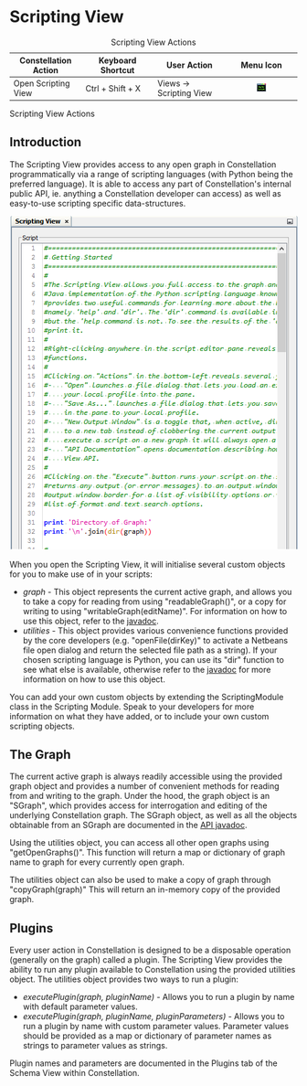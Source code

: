 # Scripting View

<table data-border="1">
<caption>Scripting View Actions</caption>
<colgroup>
<col style="width: 25%" />
<col style="width: 25%" />
<col style="width: 25%" />
<col style="width: 25%" />
</colgroup>
<thead>
<tr class="header">
<th scope="col"><strong>Constellation Action</strong></th>
<th scope="col"><strong>Keyboard Shortcut</strong></th>
<th scope="col"><strong>User Action</strong></th>
<th scope="col"><strong>Menu Icon</strong></th>
</tr>
</thead>
<tbody>
<tr class="odd">
<td>Open Scripting View</td>
<td>Ctrl + Shift + X</td>
<td>Views -&gt; Scripting View</td>
<td><div style="text-align: center">
<img src="../scripting_view.png" width="16" height="16" />
</div></td>
</tr>
</tbody>
</table>

Scripting View Actions

## Introduction

The Scripting View provides access to any open graph in Constellation
programmatically via a range of scripting languages (with Python being
the preferred language). It is able to access any part of
Constellation's internal public API, ie. anything a Constellation
developer can access) as well as easy-to-use scripting specific
data-structures.

<div style="text-align: center">

![Scripting View](resources/ScriptingView.png)

</div>

When you open the Scripting View, it will initialise several custom
objects for you to make use of in your scripts:

-   *graph* - This object represents the current active graph, and
    allows you to take a copy for reading from using "readableGraph()",
    or a copy for writing to using "writableGraph(editName)". For
    information on how to use this object, refer to the
    [javadoc](javadoc/au-gov-asd-tac-constellation-scripting/au/gov/asd/tac/constellation/scripting/graph/SGraph.html).
-   *utilities* - This object provides various convenience functions
    provided by the core developers (e.g. "openFile(dirKey)" to activate
    a Netbeans file open dialog and return the selected file path as a
    string). If your chosen scripting language is Python, you can use
    its "dir" function to see what else is available, otherwise refer to
    the
    [javadoc](javadoc/au-gov-asd-tac-constellation-scripting/au/gov/asd/tac/constellation/scripting/utilities/ScriptingUtilities.html)
    for more information on how to use this object.

You can add your own custom objects by extending the ScriptingModule
class in the Scripting Module. Speak to your developers for more
information on what they have added, or to include your own custom
scripting objects.

## The Graph

The current active graph is always readily accessible using the provided
graph object and provides a number of convenient methods for reading
from and writing to the graph. Under the hood, the graph object is an
"SGraph", which provides access for interrogation and editing of the
underlying Constellation graph. The SGraph object, as well as all the
objects obtainable from an SGraph are documented in the [API
javadoc](javadoc/au-gov-asd-tac-constellation-scripting/index.html).

Using the utilities object, you can access all other open graphs using
"getOpenGraphs()". This function will return a map or dictionary of
graph name to graph for every currently open graph.

The utilities object can also be used to make a copy of graph through
"copyGraph(graph)" This will return an in-memory copy of the provided
graph.

## Plugins

Every user action in Constellation is designed to be a disposable
operation (generally on the graph) called a plugin. The Scripting View
provides the ability to run any plugin available to Constellation using
the provided utilities object. The utilities object provides two ways to
run a plugin:

-   *executePlugin(graph, pluginName)* - Allows you to run a plugin by
    name with default parameter values.
-   *executePlugin(graph, pluginName, pluginParameters)* - Allows you to
    run a plugin by name with custom parameter values. Parameter values
    should be provided as a map or dictionary of parameter names as
    strings to parameter values as strings.

Plugin names and parameters are documented in the Plugins tab of the
Schema View within Constellation.
